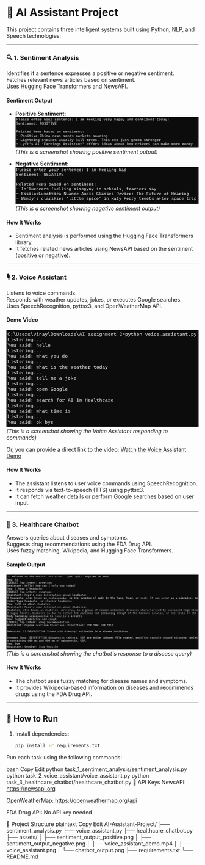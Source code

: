 # 🧠 AI Assistant Project

This project contains three intelligent systems built using Python, NLP, and Speech technologies:

---

### 🔍 1. Sentiment Analysis
Identifies if a sentence expresses a positive or negative sentiment.  
Fetches relevant news articles based on sentiment.  
Uses Hugging Face Transformers and NewsAPI.

#### Sentiment Output

- **Positive Sentiment:**
  ![Positive Sentiment](assets/sentiment_output_positive.png)  
  *(This is a screenshot showing positive sentiment output)*

- **Negative Sentiment:**
  ![Negative Sentiment](assets/sentiment_output_negative.png)  
  *(This is a screenshot showing negative sentiment output)*

#### How It Works
- Sentiment analysis is performed using the Hugging Face Transformers library.
- It fetches related news articles using NewsAPI based on the sentiment (positive or negative).

---

### 🎙️ 2. Voice Assistant
Listens to voice commands.  
Responds with weather updates, jokes, or executes Google searches.  
Uses SpeechRecognition, pyttsx3, and OpenWeatherMap API.

#### Demo Video
![Voice Assistant image](assets/voice_assistant.png)  
*(This is a screenshot showing the Voice Assistant responding to commands)*

Or, you can provide a direct link to the video:
[Watch the Voice Assistant Demo](assets/voice_assistant_demo.mp4)

#### How It Works
- The assistant listens to user voice commands using SpeechRecognition.
- It responds via text-to-speech (TTS) using pyttsx3.
- It can fetch weather details or perform Google searches based on user input.

---

### 🏥 3. Healthcare Chatbot
Answers queries about diseases and symptoms.  
Suggests drug recommendations using the FDA Drug API.  
Uses fuzzy matching, Wikipedia, and Hugging Face Transformers.

#### Sample Output
![Healthcare Chatbot Output](assets/chatbot_output.png)  
*(This is a screenshot showing the chatbot's response to a disease query)*

#### How It Works
- The chatbot uses fuzzy matching for disease names and symptoms.
- It provides Wikipedia-based information on diseases and recommends drugs using the FDA Drug API.

---

## 🚀 How to Run

1. Install dependencies:
   ```bash
   pip install -r requirements.txt
Run each task using the following commands:

bash
Copy
Edit
python task_1_sentiment_analysis/sentiment_analysis.py
python task_2_voice_assistant/voice_assistant.py
python task_3_healthcare_chatbot/healthcare_chatbot.py
🔑 API Keys
NewsAPI: https://newsapi.org

OpenWeatherMap: https://openweathermap.org/api

FDA Drug API: No API key needed

📂 Project Structure
plaintext
Copy
Edit
AI-Assistant-Project/
├── sentiment_analysis.py
├── voice_assistant.py
├── healthcare_chatbot.py
├── assets/
│   ├── sentiment_output_positive.png
│   ├── sentiment_output_negative.png
│   ├── voice_assistant_demo.mp4
│   ├── voice_assistant.png
│   └── chatbot_output.png
├── requirements.txt
└── README.md
